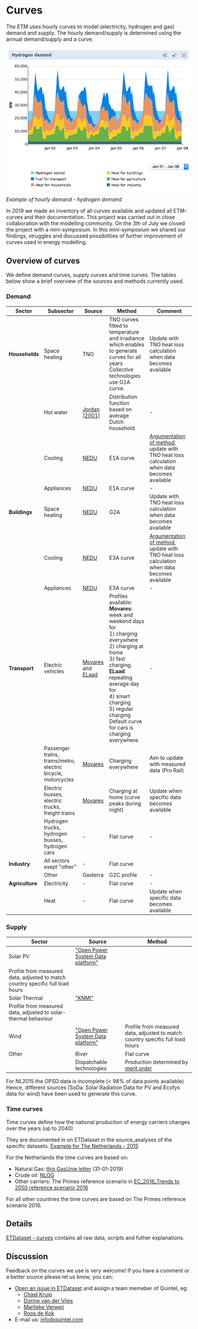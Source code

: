 # Curves

The ETM uses hourly curves to model (electricity, hydrogen and gas) demand and supply. 
The hourly demand/supply is determined using the annual demand/supply and a curve.

![Hourly hydrogen demand chart](../images/20181002_hydrogen_demand.png)

*Example of hourly demand - hydrogen demand*

In 2019 we made an inventory of all curves available and updated all ETM-curves and their documentation. This project was carried out in close collaboration with the modelling community. On the 3th of July we closed the project with a mini-symposium. In this mini-symposium we shared our findings, struggles and discussed possibilities of further improvement of curves used in energy modelling. 


## Overview of curves

We define demand curves, supply curves and time curves. The tables below show a brief overview of the sources and methods currently used.

### Demand

|Sector|Subsector|Source|Method|Comment|
|---|---|---|---|---|
|**Households**|Space heating|TNO|TNO curves fitted to temperature and irradiance which enables to generate curves for all years <br> Collective technologies use G1A curve.|Update with TNO heat loss calculation when data becomes available|
||Hot water|[Jordan (2001)](https://refman.energytransitionmodel.com/publications/2065)|Distribution function based on average Dutch household|-|
||Cooling|[NEDU](https://www.nedu.nl/documenten/verbruiksprofielen/)|E1A curve|[Argumentation of method](https://github.com/quintel/etdataset-public/tree/master/curves/demand/households/cooling), update with TNO heat loss calculation when data becomes available|
||Appliances|[NEDU](https://www.nedu.nl/documenten/verbruiksprofielen/)|E1A curve|-|
|**Buildings**|Space heating|[NEDU](https://www.nedu.nl/documenten/verbruiksprofielen/)|G2A|Update with TNO heat loss calculation when data becomes available|
||Cooling|[NEDU](https://www.nedu.nl/documenten/verbruiksprofielen/)|E3A curve|[Argumentation of method](https://github.com/quintel/etdataset-public/tree/master/curves/demand/buildings/cooling), update with TNO heat loss calculation when data becomes available
||Appliances|[NEDU](https://www.nedu.nl/documenten/verbruiksprofielen/)|E3A curve|-|
|**Transport**|Electric vehicles|[Movares](https://refman.energytransitionmodel.com/publications/2055) and [ELaad]((https://www.livinglabsmartcharging.nl/nl/praktijk/slim-laden-voorkomt-overbelasting1-energienetwerk))|Profiles available: <br>**Movares**: week and weekend days for <br> 1) charging everywhere <br> 2) charging at home <br> 3) fast charging. <br> **ELaad**: repeating average day for <br >4) smart charging <br>5) regular charging<br>Default curve for cars is charging everywhere.|-|
||Passenger trains, trams/metro, electric bicycle, motorcycles|[Movares](https://refman.energytransitionmodel.com/publications/2055)|Charging everywhere|Aim to update with measured data (Pro Rail)|
||Electric busses, electric trucks, freight trains|[Movares](https://refman.energytransitionmodel.com/publications/2055)|Charging at home (curve peaks during night)|Update when specific data becomes available|
||Hydrogen trucks, hydrogen busses, hydrogen cars|-|Flat curve|-|-|
|**Industry**|All sectors exept "other"|-|Flat curve||
||Other|Gasterra|G2C profile|-|-|
|**Agriculture**|Electricity|-|Flat curve|-|
||Heat|-|Flat curve|Update when specific data becomes available|

### Supply

|Sector|Source|Method|
|---|---|---|
|Solar PV|["Open Power System Data platform"](https://data.open-power-system-data.org)
|Profile from measured data, adjusted to match country specific full load hours|
|Solar Thermal|["KNMI"](https://knmy.readthedocs.io/en/latest/)
|Profile from measured data, adjusted to solar-thermal behaviour|
|Wind|["Open Power System Data platform"](https://data.open-power-system-data.org)|Profile from measured data, adjusted to match country specific full load hours|
|Other|River|Flat curve||
||Dispatchable technologies|Production determined by [merit order](https://github.com/quintel/documentation/blob/master/general/merit_order.md)|

For NL2015 the OPSD data is incomplete (< 98% of data points available) Hence, different sources (SoDa: Solar Radiation Data for PV and Ecofys data for wind) have been used to generate this curve.

### Time curves
Time curves define how the national production of energy carriers changes over the years (up to 2040)

They are documented in on ETDataset in the source\_analyses of the specific datasets. [Example for The Netherlands - 2015](https://github.com/quintel/etdataset/blob/master/source_analyses/nl/2015/3_primary_production/3_primary_produciton_source_analysis.md)

For the Netherlands the time curves are based on:

* Natural Gas: [this GasUnie letter](https://www.rijksoverheid.nl/ministeries/ministerie-van-economische-zaken-en-klimaat/documenten/brieven/2019/01/31/brief-gasunie-over-raming-benodigd-groningenvolume) (31-01-2019)
* Crude oil: [NLOG](https://www.nlog.nl/sites/default/files/jaarverslag%20delfstoffen%20en%20aardwarmt%20in%20nederland%20-%202017.pdf)
* Other carriers: The Primes reference scenario in [EC\_2016\_Trends to 2050 reference scenario 2016](https://refman.energytransitionmodel.com/publications/2096)

For all other countries the time curves are based on The Primes reference scenario 2016.

## Details
[ETDataset - curves](https://github.com/quintel/etdataset-public/tree/master/curves) contains all raw data, scripts and futher explanations.


## Discussion
Feedback on the curves we use is very welcome!
If you have a comment or a better source please let us know, you can:

* [Open an issue in ETDataset](https://github.com/quintel/etdataset-public/issues/new) and assign a team memeber of Quintel, eg:
	* [Chael Kruip](https://github.com/Chaelkruip)
	* [Dorine van der Vlies](https://github.com/Dorinevandervlies)
	* [Marlieke Verweij](https://github.com/marliekeverweij)
	* [Roos de Kok](https://github.com/Redekok) 
* E-mail us: [info@quintel.com](info@quintel.com)
